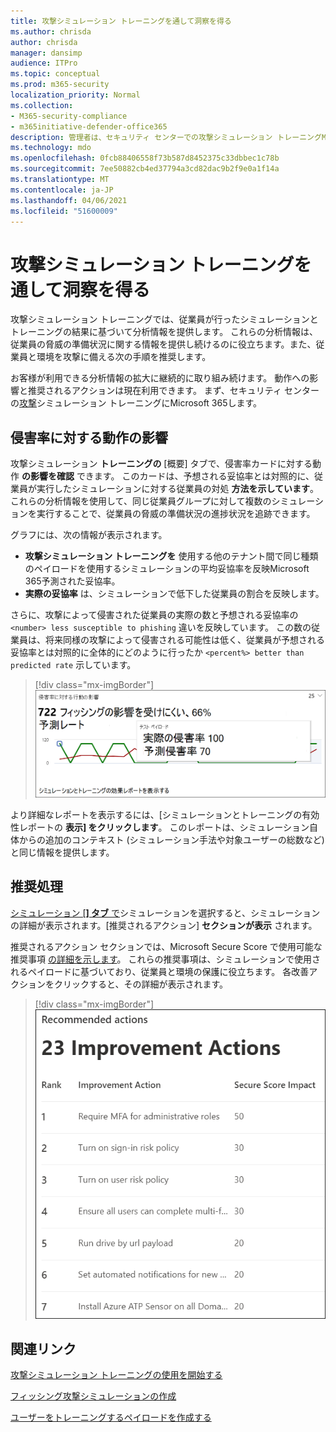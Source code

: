 ```yaml
---
title: 攻撃シミュレーション トレーニングを通して洞察を得る
ms.author: chrisda
author: chrisda
manager: dansimp
audience: ITPro
ms.topic: conceptual
ms.prod: m365-security
localization_priority: Normal
ms.collection:
- M365-security-compliance
- m365initiative-defender-office365
description: 管理者は、セキュリティ センターでの攻撃シミュレーション トレーニングMicrosoft 365従業員に影響を与え、シミュレーションとトレーニングの結果から分析情報を得る方法について説明します。
ms.technology: mdo
ms.openlocfilehash: 0fcb88406558f73b587d8452375c33dbbec1c78b
ms.sourcegitcommit: 7ee50882cb4ed37794a3cd82dac9b2f9e0a1f14a
ms.translationtype: MT
ms.contentlocale: ja-JP
ms.lasthandoff: 04/06/2021
ms.locfileid: "51600009"
---
```

# <a name="gain-insights-through-attack-simulation-training"></a>攻撃シミュレーション トレーニングを通して洞察を得る

攻撃シミュレーション トレーニングでは、従業員が行ったシミュレーションとトレーニングの結果に基づいて分析情報を提供します。 これらの分析情報は、従業員の脅威の準備状況に関する情報を提供し続けるのに役立ちます。また、従業員と環境を攻撃に備える次の手順を推奨します。

お客様が利用できる分析情報の拡大に継続的に取り組み続けます。 動作への影響と推奨されるアクションは現在利用できます。 まず、セキュリティ センターの[攻撃](https://security.microsoft.com/attacksimulator?viewid=overview)シミュレーション トレーニングにMicrosoft 365します。

## <a name="behavior-impact-on-compromise-rate"></a>侵害率に対する動作の影響

攻撃シミュレーション **トレーニングの** [概要] タブで、侵害率カードに対する動作 **の影響を確認** できます。 このカードは、予想される妥協率とは対照的に、従業員が実行したシミュレーションに対する従業員の対処 **方法を示しています**。 これらの分析情報を使用して、同じ従業員グループに対して複数のシミュレーションを実行することで、従業員の脅威の準備状況の進捗状況を追跡できます。

グラフには、次の情報が表示されます。

- **攻撃シミュレーション トレーニングを** 使用する他のテナント間で同じ種類のペイロードを使用するシミュレーションの平均妥協率を反映Microsoft 365予測された妥協率。
- **実際の妥協率** は、シミュレーションで低下した従業員の割合を反映します。

さらに、攻撃によって侵害された従業員の実際の数と予想される妥協率の `<number> less susceptible to phishing` 違いを反映しています。 この数の従業員は、将来同様の攻撃によって侵害される可能性は低く、従業員が予想される妥協率とは対照的に全体的にどのように行ったか `<percent%> better than predicted rate` 示しています。

> [!div class="mx-imgBorder"]
> ![攻撃シミュレーション トレーニングの概要に対する動作の影響カード](../../media/attack-sim-preview-behavior-impact-card.png)

より詳細なレポートを表示するには、[シミュレーションとトレーニングの有効性レポートの **表示] をクリックします**。 このレポートは、シミュレーション自体からの追加のコンテキスト (シミュレーション手法や対象ユーザーの総数など) と同じ情報を提供します。

## <a name="recommended-actions"></a>推奨処理

[シミュレーション [**] タブ** で](https://security.microsoft.com/attacksimulator?viewid=simulations)シミュレーションを選択すると、シミュレーションの詳細が表示されます。[推奨されるアクション] **セクションが表示** されます。

推奨されるアクション セクションでは、Microsoft Secure Score で使用可能な推奨事項 [の詳細を示します](../defender/microsoft-secure-score.md)。 これらの推奨事項は、シミュレーションで使用されるペイロードに基づいており、従業員と環境の保護に役立ちます。 各改善アクションをクリックすると、その詳細が表示されます。

> [!div class="mx-imgBorder"]
> ![攻撃シミュレーション トレーニングの推奨事項のアクション セクション](../../media/attack-sim-preview-recommended-actions.png)

## <a name="related-links"></a>関連リンク

[攻撃シミュレーション トレーニングの使用を開始する](attack-simulation-training-get-started.md)

[フィッシング攻撃シミュレーションの作成](attack-simulation-training.md)

[ユーザーをトレーニングするペイロードを作成する](attack-simulation-training-payloads.md)

